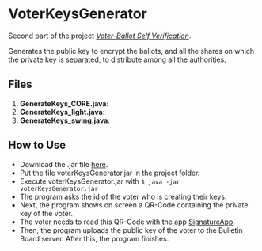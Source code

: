 # VoterKeysGenerator
Second part of the project [*Voter-Ballot Self Verification*](www.cjgomez.cl).

Generates the public key to encrypt the ballots, and all the shares on which the private key is separated, to distribute among all the authorities.

## Files
1. **GenerateKeys_CORE.java**: 
2. **GenerateKeys_light.java**:
3. **GenerateKeys_swing.java**:

## How to Use
* Download the .jar file [here](www.cjgomez.cl).
* Put the file voterKeysGenerator.jar in the project folder.
* Execute voterKeysGenerator.jar with `$ java -jar voterKeysGenerator.jar`
* The program asks the id of the voter who is creating their keys.
* Next, the program shows on screen a QR-Code containing the private key of the voter.
* The voter needs to read this QR-Code with the app [SignatureApp](www.github.com/CamiloG).
* Then, the program uploads the public key of the voter to the Bulletin Board server. After this, the program finishes.